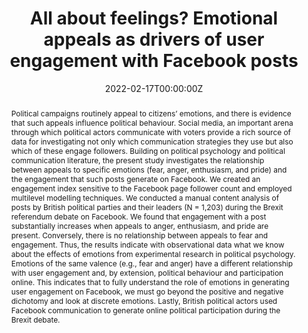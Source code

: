 ---
title: "All about feelings? Emotional appeals as drivers of user engagement with Facebook posts"
authors:
- Anna Bil-Jaruzelska
- admin
author_notes:
- ""
- ""
date: "2022-02-17T00:00:00Z"
doi: "https://doi.org/10.17645/pag.v10i1.4758"

# Schedule page publish date (NOT publication's date).
publishDate: "2024-06-03T00:00:00Z"

# Publication type.
# Accepts a single type but formatted as a YAML list (for Hugo requirements).
# Enter a publication type from the CSL standard.
publication_types: ["article-journal"]

# Publication name and optional abbreviated publication name.
publication: "*Politics and Governance, 10*(1)"
publication_short: ""

abstract: Political campaigns routinely appeal to citizens’ emotions, and there is evidence that such appeals influence political behaviour. Social media, an important arena through which political actors communicate with voters provide a rich source of data for investigating not only which communication strategies they use but also which of these engage followers. Building on political psychology and political communication literature, the present study investigates the relationship between appeals to specific emotions (fear, anger, enthusiasm, and pride) and the engagement that such posts generate on Facebook. We created an engagement index sensitive to the Facebook page follower count and employed multilevel modelling techniques. We conducted a manual content analysis of posts by British political parties and their leaders (N = 1,203) during the Brexit referendum debate on Facebook. We found that engagement with a post substantially increases when appeals to anger, enthusiasm, and pride are present. Conversely, there is no relationship between appeals to fear and engagement. Thus, the results indicate with observational data what we know about the effects of emotions from experimental research in political psychology. Emotions of the same valence (e.g., fear and anger) have a different relationship with user engagement and, by extension, political behaviour and participation online. This indicates that to fully understand the role of emotions in generating user engagement on Facebook, we must go beyond the positive and negative dichotomy and look at discrete emotions. Lastly, British political actors used Facebook communication to generate online political participation during the Brexit debate.

# Summary. An optional shortened abstract.
summary: ''

tags:
- emotional appeals
- political communication strategies
- user engagement
- Brexit
- Facebook
- content analysis
featured: false

# links:
# - name: ""
#   url: ""
url_pdf: https://www.cogitatiopress.com/politicsandgovernance/article/view/4758/2546
url_code: https://github.com/cristinamonzer/Paper_all-about-feelings
url_dataset: ''
url_poster: ''
url_project: ''
url_slides: ''
url_source: ''
url_video: ''

# Featured image
# To use, add an image named `featured.jpg/png` to your page's folder. 
#image:
#  caption: 'Image credit: [**Unsplash**](https://unsplash.com/photos/jdD8gXaTZsc)'
#  focal_point: ""
#  preview_only: false

# Associated Projects (optional).
#   Associate this publication with one or more of your projects.
#   Simply enter your project's folder or file name without extension.
#   E.g. `internal-project` references `content/project/internal-project/index.md`.
#   Otherwise, set `projects: []`.
projects: []

# Slides (optional).
#   Associate this publication with Markdown slides.
#   Simply enter your slide deck's filename without extension.
#   E.g. `slides: "example"` references `content/slides/example/index.md`.
#   Otherwise, set `slides: ""`.
slides: ""


#{{% callout note %}}
#Click the *Cite* button above to demo the feature to enable visitors to import publication metadata into their reference management software.
#{{% /callout %}}

#{{% callout note %}}
#Create your slides in Markdown - click the *Slides* button to check out the example.
#{{% /callout %}}

#Add the publication's **full text** or **supplementary notes** here. You can use rich formatting such as including [code, math, and images](https://docs.hugoblox.com/content/writing-markdown-latex/).
---